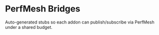 ﻿# PerfMesh Bridges
Auto-generated stubs so each addon can publish/subscribe via PerfMesh under a shared budget.
